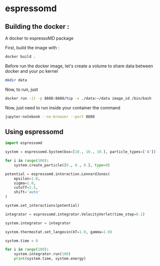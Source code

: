# espressomd

## Building the docker :
A docker to espressoMD package 

First, build the image with :

```bash
docker build .
```

Before run the docker image, let's create a volume to share data between docker and your pc kernel

```bash
mkdir data
```

Now, to run, just 

```bash
docker run -it -p 8888:8888/tcp -v ./data:~/data image_id /bin/bash
```

Now, just need to run inside your container the command

```bash
jupyter-notebook --no-browser --port 8888
```

## Using espressomd

```python
import espressomd

system = espressomd.System(box=[10., 10., 10.], particle_types=['A'])

for i in range(100):
    system.create_particle([0., 0., 0.], type=0)

potential = espressomd.interaction.LennardJones(
    epsilon=1.0,
    sigma=1.0,
    cutoff=2.5,
    shift='auto'
)

system.set_interactions(potential)

integrator = espressomd.integrator.VelocityVerlet(time_step=0.1)

system.integrator = integrator

system.thermostat.set_langevin(kT=1.0, gamma=1.0)

system.time = 0

for i in range(100):
    system.integrator.run(100)
    print(system.time, system.energy)
```

